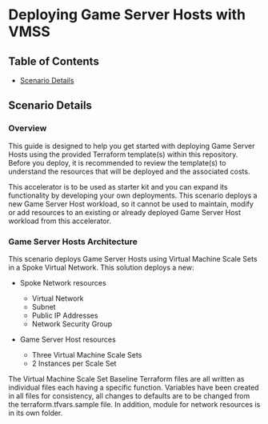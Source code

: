 # Deploying Game Server Hosts with VMSS

## Table of Contents

- [Scenario Details](#scenario-details)

## Scenario Details

### Overview

This guide is designed to help you get started with deploying Game Server Hosts using the provided Terraform template(s) within this repository. Before you deploy, it is recommended to review the template(s) to understand the resources that will be deployed and the associated costs.

This accelerator is to be used as starter kit and you can expand its functionality by developing your own deployments. This scenario deploys a new Game Server Host workload, so it cannot be used to maintain, modify or add resources to an existing or already deployed Game Server Host workload from this accelerator.

### Game Server Hosts Architecture

This scenario deploys Game Server Hosts using Virtual Machine Scale Sets in a Spoke Virtual Network. This solution deploys a new:

- Spoke Network resources
    - Virtual Network
    - Subnet
    - Public IP Addresses
    - Network Security Group

- Game Server Host resources
    - Three Virtual Machine Scale Sets
    - 2 Instances per Scale Set

The Virtual Machine Scale Set Baseline Terraform files are all written as individual files each having a specific function. Variables have been created in all files for consistency, all changes to defaults are to be changed from the terraform.tfvars.sample file. In addition, module for network resources is in its own folder. 

